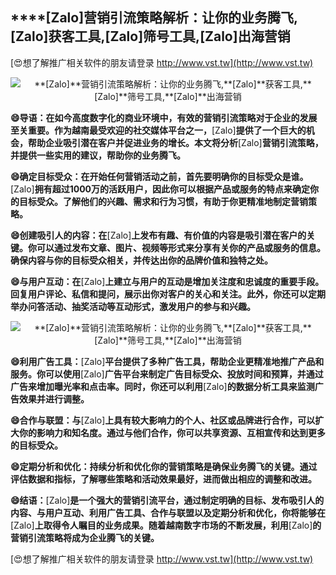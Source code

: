 ## ****[Zalo]**营销引流策略解析：让你的业务腾飞,**[Zalo]**获客工具,**[Zalo]**筛号工具,**[Zalo]**出海营销**

[😍想了解推广相关软件的朋友请登录 http://www.vst.tw](http://www.vst.tw)

 <center><img src="https://vst.tw/MP4/tuiguang/png/8.png" alt="**[Zalo]**营销引流策略解析：让你的业务腾飞,**[Zalo]**获客工具,**[Zalo]**筛号工具,**[Zalo]**出海营销"></center>

**😄导语：在如今高度数字化的商业环境中，有效的营销引流策略对于企业的发展至关重要。作为越南最受欢迎的社交媒体平台之一，**[Zalo]**提供了一个巨大的机会，帮助企业吸引潜在客户并促进业务的增长。本文将分析**[Zalo]**营销引流策略，并提供一些实用的建议，帮助你的业务腾飞。**

**😄确定目标受众：在开始任何营销活动之前，首先要明确你的目标受众是谁。**[Zalo]**拥有超过1000万的活跃用户，因此你可以根据产品或服务的特点来确定你的目标受众。了解他们的兴趣、需求和行为习惯，有助于你更精准地制定营销策略。**

**😄创建吸引人的内容：在**[Zalo]**上发布有趣、有价值的内容是吸引潜在客户的关键。你可以通过发布文章、图片、视频等形式来分享有关你的产品或服务的信息。确保内容与你的目标受众相关，并传达出你的品牌价值和独特之处。**

**😄与用户互动：在**[Zalo]**上建立与用户的互动是增加关注度和忠诚度的重要手段。回复用户评论、私信和提问，展示出你对客户的关心和关注。此外，你还可以定期举办问答活动、抽奖活动等互动形式，激发用户的参与和兴趣。**

 <center><img src="https://vst.tw/MP4/tuiguang/png/3.png" alt="**[Zalo]**营销引流策略解析：让你的业务腾飞,**[Zalo]**获客工具,**[Zalo]**筛号工具,**[Zalo]**出海营销"></center>

**😄利用广告工具：**[Zalo]**平台提供了多种广告工具，帮助企业更精准地推广产品和服务。你可以使用**[Zalo]**广告平台来制定广告目标受众、投放时间和预算，并通过广告来增加曝光率和点击率。同时，你还可以利用**[Zalo]**的数据分析工具来监测广告效果并进行调整。**

**😄合作与联盟：与**[Zalo]**上具有较大影响力的个人、社区或品牌进行合作，可以扩大你的影响力和知名度。通过与他们合作，你可以共享资源、互相宣传和达到更多的目标受众。**

**😄定期分析和优化：持续分析和优化你的营销策略是确保业务腾飞的关键。通过评估数据和指标，了解哪些策略和活动效果最好，进而做出相应的调整和改进。**

**😄结语：**[Zalo]**是一个强大的营销引流平台，通过制定明确的目标、发布吸引人的内容、与用户互动、利用广告工具、合作与联盟以及定期分析和优化，你将能够在**[Zalo]**上取得令人瞩目的业务成果。随着越南数字市场的不断发展，利用**[Zalo]**的营销引流策略将成为企业腾飞的关键。**

[😍想了解推广相关软件的朋友请登录 http://www.vst.tw](http://www.vst.tw)



